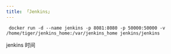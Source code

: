 ```yaml
---
title: 「Jenkins」
---
```




```
 docker run -d --name jenkins -p 8081:8080 -p 50000:50000 -v /home/tiger/jenkins_home:/var/jenkins_home jenkins/jenkins
```



jenkins 时间